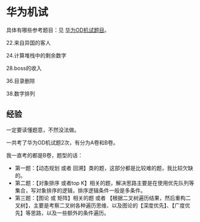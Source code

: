 # 华为机试 

具体有哪些参考题目：见 [华为OD机试题目](https://blog.csdn.net/u012657708/article/details/131076402)。

22.来自异国的客人

24.计算堆栈中的剩余数字

28.boss的收入

36.目录删除

38.数字排列


## 经验

一定要读懂题意，不然没法做。

一共考了华为OD机试题2次，有分为A卷和B卷。

我一直考的都是B卷，题型的话：
- 第一题：【动态规划 或者 回溯】类的题，这部分都是比较难的题，我比较欠缺的。
- 第二题：【对象排序 或者top K】相关的题，解决思路主要是在使用优先队列等集合，写对象排序的逻辑，排序逻辑条件一般是多条件。
- 第三题：【图论 或 矩阵】相关的题 或者 【根据二叉树遍历结果，然后重构二叉树】，主要是考察二叉树各种遍历思维、以及图论的【深度优先】、【广度优先】等思路，以及一些额外的条件遍历。

